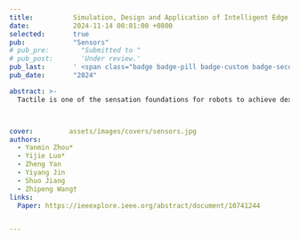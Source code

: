 ```yaml
---
title:          Simulation, Design and Application of Intelligent Edge Based Soft Magnetic Tactile Sensor with Super-Resolution
date:           2024-11-14 00:01:00 +0800
selected:       true
pub:            "Sensors"
# pub_pre:        "Submitted to "
# pub_post:       'Under review.'
pub_last:       ' <span class="badge badge-pill badge-custom badge-secondary">Journal</span>'
pub_date:       "2024"

abstract: >-
  Tactile is one of the sensation foundations for robots to achieve dexterous manipulations and trusted interactions. Among the proposed tactile sensor solutions in literature, soft magnetic tactile sensors have received widespread attentions due to their advantages, such as replaceable elastomers, high frequency, high sensitivity, and super-resolution (SR) potentials. In traditional sensor architectures, the sensors collect raw sensing data, which are transmitted to the PCs for the SR algorithms for the feedback control of actuators later on. Therefore, there is an irreconcilable contradiction between the large amount of data processing for high resolution and the real-time requirements for the control of actuators. In this article, we have designed an improved soft magnetic tactile sensor. Its elastomer thickness, magnetic particles’ doping ratio, and the sensitive element layout are optimized based on a simplified theoretical model. An intelligent tactile sensor is achieved by performing SR model reasoning independently with quantized convolutional neural network (CNN) model at the edge, saving the trouble of great data transmission between sensor and PC. An average cycle time is 3260 μs for each edge-based inference. The RMSE of the contact position and force estimation reaches 0.2689 mm and 36.24 mN, respectively. Meanwhile, the wireless connection among intelligent edge sensors via Bluetooth/Wi-Fi enables free displacement of the sensors at various locations of robots in single, pair, or matrix form for various real-time sensory feedback applications with high resolution, which are also demonstrated in this work. This work would provide reference for the design and implementation of intelligent edge sensors of robots.



cover:         assets/images/covers/sensors.jpg
authors:
  - Yanmin Zhou*  
  - Yijie Luo*
  - Zheng Yan  
  - Yiyang Jin  
  - Shuo Jiang  
  - Zhipeng Wang†
links:
  Paper: https://ieeexplore.ieee.org/abstract/document/10741244


---
```


